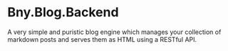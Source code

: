 # Bny.Blog.Backend
A very simple and puristic blog engine which manages your collection of markdown posts and serves them as HTML using a  RESTful API.
